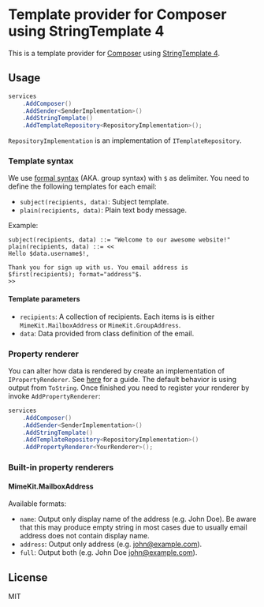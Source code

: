 # Template provider for Composer using StringTemplate 4

This is a template provider for [Composer](https://github.com/ultimicro/composer) using [StringTemplate 4](https://www.stringtemplate.org).

## Usage

```csharp
services
    .AddComposer()
    .AddSender<SenderImplementation>()
    .AddStringTemplate()
    .AddTemplateRepository<RepositoryImplementation>();
```

`RepositoryImplementation` is an implementation of `ITemplateRepository`.

### Template syntax

We use [formal syntax](https://github.com/antlr/stringtemplate4/blob/master/doc/cheatsheet.md#groups) (AKA. group syntax) with `$` as delimiter. You need to
define the following templates for each email:

- `subject(recipients, data)`: Subject template.
- `plain(recipients, data)`: Plain text body message.

Example:

```
subject(recipients, data) ::= "Welcome to our awesome website!"
plain(recipients, data) ::= <<
Hello $data.username$!,

Thank you for sign up with us. You email address is $first(recipients); format="address"$.
>>
```

#### Template parameters

- `recipients`: A collection of recipients. Each items is is either `MimeKit.MailboxAddress` or `MimeKit.GroupAddress`.
- `data`: Data provided from class definition of the email.

### Property renderer

You can alter how data is rendered by create an implementation of `IPropertyRenderer`. See
[here](https://github.com/antlr/stringtemplate4/blob/master/doc/renderers.md) for a guide. The default behavior is using output from `ToString`. Once finished
you need to register your renderer by invoke `AddPropertyRenderer`:

```csharp
services
    .AddComposer()
    .AddSender<SenderImplementation>()
    .AddStringTemplate()
    .AddTemplateRepository<RepositoryImplementation>()
    .AddPropertyRenderer<YourRenderer>();
```

### Built-in property renderers

#### MimeKit.MailboxAddress

Available formats:

- `name`: Output only display name of the address (e.g. John Doe). Be aware that this may produce empty string in most cases due to usually email address does
  not contain display name.
- `address`: Output only address (e.g. john@example.com).
- `full`: Output both (e.g. John Doe <john@example.com>).

## License

MIT

